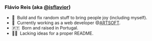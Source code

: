 ### Flávio Reis (aka [@isflavior](https://github.com/isflavior))

- 🔧 &nbsp;Build and fix random stuff to bring people joy (including myself).
- 🔭 &nbsp;Currently working as a web developer @[ARTSOFT](https://artsoft.pt).
- 🇵🇹 &nbsp;Born and raised in Portugal.
- 🤷‍♂️ &nbsp;Lacking ideas for a proper README.

<!--
**isflavior/isflavior** is a ✨ _special_ ✨ repository because its `README.md` (this file) appears on your GitHub profile.

Here are some ideas to get you started:

- 🔭 I’m currently working on ...
- 🌱 I’m currently learning ...
- 👯 I’m looking to collaborate on ...
- 🤔 I’m looking for help with ...
- 💬 Ask me about ...
- 📫 How to reach me: ...
- 😄 Pronouns: ...
- ⚡ Fun fact: ...
-->

